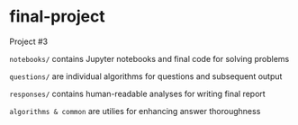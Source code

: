 # final-project
Project #3

`notebooks/` contains Jupyter notebooks and final code for solving problems

`questions/` are individual algorithms for questions and subsequent output

`responses/` contains human-readable analyses for writing final report

`algorithms & common` are utilies for enhancing answer thoroughness